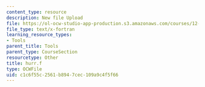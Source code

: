 ```yaml
---
content_type: resource
description: New file Upload
file: https://ol-ocw-studio-app-production.s3.amazonaws.com/courses/12-811-tropical-meteorology-spring-2011/c1c6f55c2561b8947cec109a9c4f5f66_hurr.f
file_type: text/x-fortran
learning_resource_types:
- Tools
parent_title: Tools
parent_type: CourseSection
resourcetype: Other
title: hurr.f
type: OCWFile
uid: c1c6f55c-2561-b894-7cec-109a9c4f5f66
---
```

